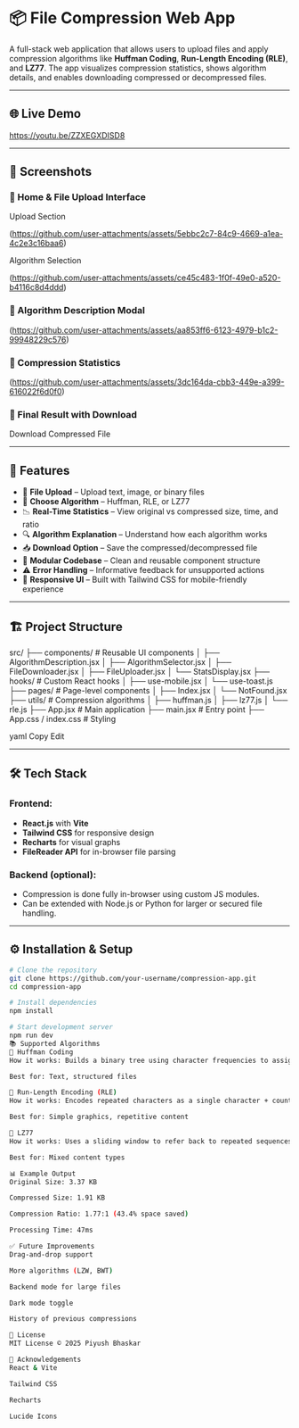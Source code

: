 # 📦 File Compression Web App

A full-stack web application that allows users to upload files and apply compression algorithms like **Huffman Coding**, **Run-Length Encoding (RLE)**, and **LZ77**. The app visualizes compression statistics, shows algorithm details, and enables downloading compressed or decompressed files.

---

## 🌐 Live Demo

https://youtu.be/ZZXEGXDISD8

---

## 📸 Screenshots

### 🔹 Home & File Upload Interface
Upload Section 

(https://github.com/user-attachments/assets/5ebbc2c7-84c9-4669-a1ea-4c2e3c16baa6)

Algorithm Selection

(https://github.com/user-attachments/assets/ce45c483-1f0f-49e0-a520-b4116c8d4ddd)

### 🔹 Algorithm Description Modal

(https://github.com/user-attachments/assets/aa853ff6-6123-4979-b1c2-99948229c576)

### 🔹 Compression Statistics

(https://github.com/user-attachments/assets/3dc164da-cbb3-449e-a399-616022f6d0f0)


### 🔹 Final Result with Download

Download Compressed File

---

## 🧠 Features

- 📁 **File Upload** – Upload text, image, or binary files
- 🧠 **Choose Algorithm** – Huffman, RLE, or LZ77
- 📉 **Real-Time Statistics** – View original vs compressed size, time, and ratio
- 🔍 **Algorithm Explanation** – Understand how each algorithm works
- 📥 **Download Option** – Save the compressed/decompressed file
- 🧩 **Modular Codebase** – Clean and reusable component structure
- ⚠️ **Error Handling** – Informative feedback for unsupported actions
- 📱 **Responsive UI** – Built with Tailwind CSS for mobile-friendly experience

---

## 🏗️ Project Structure

src/
├── components/ # Reusable UI components
│ ├── AlgorithmDescription.jsx
│ ├── AlgorithmSelector.jsx
│ ├── FileDownloader.jsx
│ ├── FileUploader.jsx
│ └── StatsDisplay.jsx
├── hooks/ # Custom React hooks
│ ├── use-mobile.jsx
│ └── use-toast.js
├── pages/ # Page-level components
│ ├── Index.jsx
│ └── NotFound.jsx
├── utils/ # Compression algorithms
│ ├── huffman.js
│ ├── lz77.js
│ └── rle.js
├── App.jsx # Main application
├── main.jsx # Entry point
├── App.css / index.css # Styling

yaml
Copy
Edit

---

## 🛠️ Tech Stack

### Frontend:
- **React.js** with **Vite**
- **Tailwind CSS** for responsive design
- **Recharts** for visual graphs
- **FileReader API** for in-browser file parsing

### Backend (optional):
- Compression is done fully in-browser using custom JS modules.
- Can be extended with Node.js or Python for larger or secured file handling.

---

## ⚙️ Installation & Setup

```bash
# Clone the repository
git clone https://github.com/your-username/compression-app.git
cd compression-app

# Install dependencies
npm install

# Start development server
npm run dev
📚 Supported Algorithms
🔵 Huffman Coding
How it works: Builds a binary tree using character frequencies to assign variable-length codes.

Best for: Text, structured files

🔵 Run-Length Encoding (RLE)
How it works: Encodes repeated characters as a single character + count.

Best for: Simple graphics, repetitive content

🔵 LZ77
How it works: Uses a sliding window to refer back to repeated sequences.

Best for: Mixed content types

📊 Example Output
Original Size: 3.37 KB

Compressed Size: 1.91 KB

Compression Ratio: 1.77:1 (43.4% space saved)

Processing Time: 47ms

✅ Future Improvements
Drag-and-drop support

More algorithms (LZW, BWT)

Backend mode for large files

Dark mode toggle

History of previous compressions

📄 License
MIT License © 2025 Piyush Bhaskar

🙌 Acknowledgements
React & Vite

Tailwind CSS

Recharts

Lucide Icons

